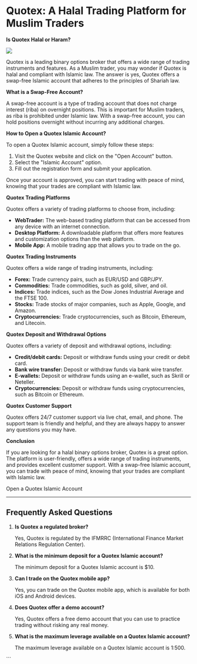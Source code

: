 # Quotex: A Halal Trading Platform for Muslim Traders

**Is Quotex Halal or Haram?**

[![](https://static.quotex.io/files/4_en/300_250.jpg)](https://traff.sbs/brokerqxlid)

Quotex is a leading binary options broker that offers a wide range of
trading instruments and features. As a Muslim trader, you may wonder if
Quotex is halal and compliant with Islamic law. The answer is yes,
Quotex offers a swap-free Islamic account that adheres to the principles
of Shariah law.

**What is a Swap-Free Account?**

A swap-free account is a type of trading account that does not charge
interest (riba) on overnight positions. This is important for Muslim
traders, as riba is prohibited under Islamic law. With a swap-free
account, you can hold positions overnight without incurring any
additional charges.

**How to Open a Quotex Islamic Account?**

To open a Quotex Islamic account, simply follow these steps:

1.  Visit the Quotex website and click on the "Open Account"
    button.
2.  Select the "Islamic Account" option.
3.  Fill out the registration form and submit your application.

Once your account is approved, you can start trading with peace of mind,
knowing that your trades are compliant with Islamic law.

**Quotex Trading Platforms**

Quotex offers a variety of trading platforms to choose from, including:

-   **WebTrader:** The web-based trading platform that can be accessed
    from any device with an internet connection.
-   **Desktop Platform:** A downloadable platform that offers more
    features and customization options than the web platform.
-   **Mobile App:** A mobile trading app that allows you to trade on the
    go.

**Quotex Trading Instruments**

Quotex offers a wide range of trading instruments, including:

-   **Forex:** Trade currency pairs, such as EUR/USD and GBP/JPY.
-   **Commodities:** Trade commodities, such as gold, silver, and oil.
-   **Indices:** Trade indices, such as the Dow Jones Industrial Average
    and the FTSE 100.
-   **Stocks:** Trade stocks of major companies, such as Apple, Google,
    and Amazon.
-   **Cryptocurrencies:** Trade cryptocurrencies, such as Bitcoin,
    Ethereum, and Litecoin.

**Quotex Deposit and Withdrawal Options**

Quotex offers a variety of deposit and withdrawal options, including:

-   **Credit/debit cards:** Deposit or withdraw funds using your credit
    or debit card.
-   **Bank wire transfer:** Deposit or withdraw funds via bank wire
    transfer.
-   **E-wallets:** Deposit or withdraw funds using an e-wallet, such as
    Skrill or Neteller.
-   **Cryptocurrencies:** Deposit or withdraw funds using
    cryptocurrencies, such as Bitcoin or Ethereum.

**Quotex Customer Support**

Quotex offers 24/7 customer support via live chat, email, and phone. The
support team is friendly and helpful, and they are always happy to
answer any questions you may have.

**Conclusion**

If you are looking for a halal binary options broker, Quotex is a great
option. The platform is user-friendly, offers a wide range of trading
instruments, and provides excellent customer support. With a swap-free
Islamic account, you can trade with peace of mind, knowing that your
trades are compliant with Islamic law.

Open a Quotex Islamic Account

------------------------------------------------------------------------

## Frequently Asked Questions

1.  **Is Quotex a regulated broker?**

    Yes, Quotex is regulated by the IFMRRC (International Finance Market
    Relations Regulation Center).

2.  **What is the minimum deposit for a Quotex Islamic account?**

    The minimum deposit for a Quotex Islamic account is \$10.

3.  **Can I trade on the Quotex mobile app?**

    Yes, you can trade on the Quotex mobile app, which is available for
    both iOS and Android devices.

4.  **Does Quotex offer a demo account?**

    Yes, Quotex offers a free demo account that you can use to practice
    trading without risking any real money.

5.  **What is the maximum leverage available on a Quotex Islamic
    account?**

    The maximum leverage available on a Quotex Islamic account is 1:500.

\`\`\`

